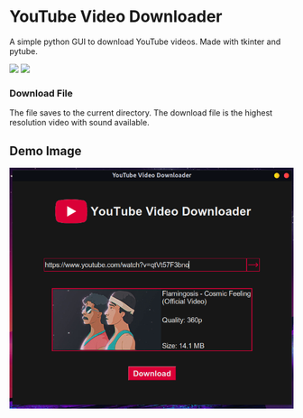 # YouTube Video Downloader
A simple python GUI to download YouTube videos. Made with tkinter and pytube.

![](https://img.shields.io/badge/py-tkinter-blue)
![](https://img.shields.io/badge/py-pytube-red)

### Download File
The file saves to the current directory. The download file is the highest resolution video with sound available. 

## Demo Image
<img src=https://github.com/CurstinJR/YT_Video_Downloader/blob/master/demo_images/demo1.png alt="demo_python_yt_video_downloader"></img>

